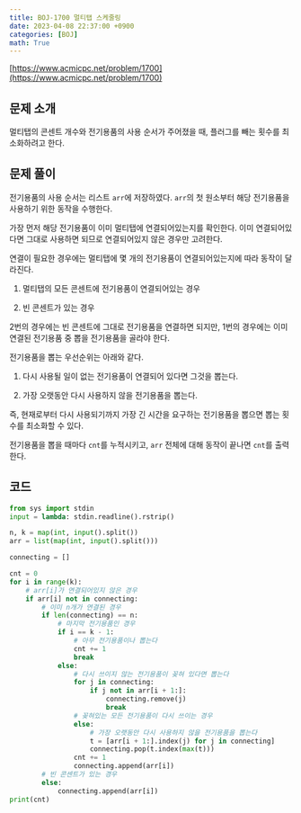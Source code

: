 ```yaml
---
title: BOJ-1700 멀티탭 스케줄링
date: 2023-04-08 22:37:00 +0900
categories: [BOJ]
math: True
---
```


[https://www.acmicpc.net/problem/1700](https://www.acmicpc.net/problem/1700)

## 문제 소개

멀티탭의 콘센트 개수와 전기용품의 사용 순서가 주어졌을 때, 플러그를 빼는 횟수를 최소화하려고 한다.

## 문제 풀이

전기용품의 사용 순서는 리스트 `arr`에 저장하였다. `arr`의 첫 원소부터 해당 전기용품을 사용하기 위한 동작을 수행한다.

가장 먼저 해당 전기용품이 이미 멀티탭에 연결되어있는지를 확인한다. 이미 연결되어있다면 그대로 사용하면 되므로 연결되어있지 않은 경우만 고려한다.

연결이 필요한 경우에는 멀티탭에 몇 개의 전기용품이 연결되어있는지에 따라 동작이 달라진다.

1. 멀티탭의 모든 콘센트에 전기용품이 연결되어있는 경우

2. 빈 콘센트가 있는 경우

2번의 경우에는 빈 콘센트에 그대로 전기용품을 연결하면 되지만, 1번의 경우에는 이미 연결된 전기용품 중 뽑을 전기용품을 골라야 한다.

전기용품을 뽑는 우선순위는 아래와 같다.

1. 다시 사용될 일이 없는 전기용품이 연결되어 있다면 그것을 뽑는다.

2. 가장 오랫동안 다시 사용하지 않을 전기용품을 뽑는다.

즉, 현재로부터 다시 사용되기까지 가장 긴 시간을 요구하는 전기용품을 뽑으면 뽑는 횟수를 최소화할 수 있다.

전기용품을 뽑을 때마다 `cnt`를 누적시키고, `arr` 전체에 대해 동작이 끝나면 `cnt`를 출력한다.

## 코드

```python
from sys import stdin
input = lambda: stdin.readline().rstrip()

n, k = map(int, input().split())
arr = list(map(int, input().split()))

connecting = []

cnt = 0
for i in range(k):
    # arr[i]가 연결되어있지 않은 경우
    if arr[i] not in connecting:
        # 이미 n개가 연결된 경우
        if len(connecting) == n:
            # 마지막 전기용품인 경우
            if i == k - 1:
                # 아무 전기용품이나 뽑는다
                cnt += 1
                break
            else:
                # 다시 쓰이지 않는 전기용품이 꽂혀 있다면 뽑는다
                for j in connecting:
                    if j not in arr[i + 1:]:
                        connecting.remove(j)
                        break
                # 꽂혀있는 모든 전기용품이 다시 쓰이는 경우
                else:
                    # 가장 오랫동안 다시 사용하지 않을 전기용품을 뽑는다
                    t = [arr[i + 1:].index(j) for j in connecting]
                    connecting.pop(t.index(max(t)))
                cnt += 1
                connecting.append(arr[i])
        # 빈 콘센트가 있는 경우
        else:
            connecting.append(arr[i])
print(cnt)

```
